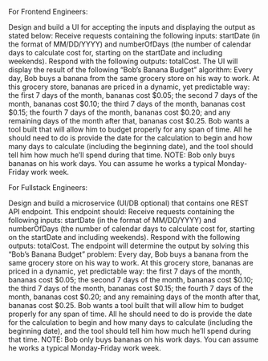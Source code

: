 For Frontend Engineers:

 

Design and build a UI for accepting the inputs and displaying the output as stated below:
Receive requests containing the following inputs: startDate (in the format of MM/DD/YYYY) and numberOfDays (the number of calendar days to calculate cost for, starting on the startDate and including weekends).
Respond with the following outputs: totalCost.
The UI will display the result of the following “Bob’s Banana Budget” algorithm:
Every day, Bob buys a banana from the same grocery store on his way to work. At this grocery store, bananas are priced in a dynamic, yet predictable way: the first 7 days of the month, bananas cost $0.05; the second 7 days of the month, bananas cost $0.10; the third 7 days of the month, bananas cost $0.15; the fourth 7 days of the month, bananas cost $0.20; and any remaining days of the month after that, bananas cost $0.25.
Bob wants a tool built that will allow him to budget properly for any span of time. All he should need to do is provide the date for the calculation to begin and how many days to calculate (including the beginning date), and the tool should tell him how much he’ll spend during that time.
NOTE: Bob only buys bananas on his work days. You can assume he works a typical Monday-Friday work week.
 

For Fullstack Engineers:

 

Design and build a microservice (UI/DB optional) that contains one REST API endpoint. This endpoint should:
Receive requests containing the following inputs: startDate (in the format of MM/DD/YYYY) and numberOfDays (the number of calendar days to calculate cost for, starting on the startDate and including weekends).
Respond with the following outputs: totalCost.
The endpoint will determine the output by solving this “Bob’s Banana Budget” problem:
Every day, Bob buys a banana from the same grocery store on his way to work. At this grocery store, bananas are priced in a dynamic, yet predictable way: the first 7 days of the month, bananas cost $0.05; the second 7 days of the month, bananas cost $0.10; the third 7 days of the month, bananas cost $0.15; the fourth 7 days of the month, bananas cost $0.20; and any remaining days of the month after that, bananas cost $0.25.
Bob wants a tool built that will allow him to budget properly for any span of time. All he should need to do is provide the date for the calculation to begin and how many days to calculate (including the beginning date), and the tool should tell him how much he’ll spend during that time.
NOTE: Bob only buys bananas on his work days. You can assume he works a typical Monday-Friday work week.